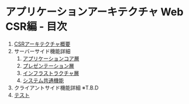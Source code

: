 # アプリケーションアーキテクチャ Web CSR編 - 目次

1. [CSRアーキテクチャ概要](csr-architecture-overview.md)
1. サーバーサイド機能詳細
    1. [アプリケーションコア層](server-side-function/application-core.md)
    1. [プレゼンテーション層](server-side-function/presentation.md)
    1. [インフラストラクチャ層](server-side-function/infrastructure.md)
    1. [システム共通機能](server-side-function/system-common.md)
1. クライアントサイド機能詳細 ※T.B.D
1. [テスト](test.md)